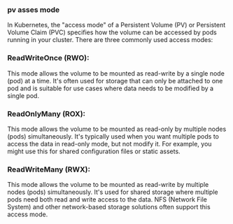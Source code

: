 ### pv asses mode 

In Kubernetes, the "access mode" of a Persistent Volume (PV) or Persistent Volume Claim (PVC) specifies how the volume can be accessed by pods running in your cluster. There are three commonly used access modes:

### ReadWriteOnce (RWO):

This mode allows the volume to be mounted as read-write by a single node (pod) at a time. It's often used for storage that can only be attached to one pod and is suitable for use cases where data needs to be modified by a single pod.

### ReadOnlyMany (ROX):

This mode allows the volume to be mounted as read-only by multiple nodes (pods) simultaneously. It's typically used when you want multiple pods to access the data in read-only mode, but not modify it. For example, you might use this for shared configuration files or static assets.

### ReadWriteMany (RWX):

This mode allows the volume to be mounted as read-write by multiple nodes (pods) simultaneously. It's used for shared storage where multiple pods need both read and write access to the data. NFS (Network File System) and other network-based storage solutions often support this access mode.
